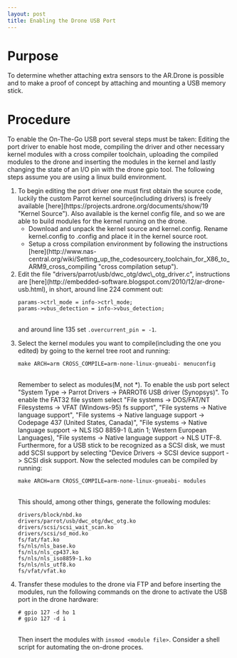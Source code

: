 ```yaml
---
layout: post
title: Enabling the Drone USB Port
---
```



Purpose
=======
To determine whether attaching extra sensors to the AR.Drone is
possible and to make a proof of concept by attaching and mounting a
USB memory stick.

Procedure
=========
To enable the On-The-Go USB port several steps must be taken: Editing the port
driver to enable host mode, compiling the driver and other necessary
kernel modules with a cross compiler toolchain, uploading the compiled
modules to the drone and inserting the modules in the kernel and
lastly changing the state of an I/O pin with the drone gpio tool. The following
steps assume you are using a linux build environment.
<ol>
<li>To begin editing the port driver one must first obtain the source code, luckily the custom Parrot kernel source(including drivers) is freely available [here](https://projects.ardrone.org/documents/show/19 "Kernel Source"). Also available is the kernel config file, and so we are able to build modules for the kernel running on the drone.
<ul><li>  Download and unpack the kernel source and kernel.config. Rename kernel.config to .config and place it in the kernel source root.</li>
<li>Setup a cross compilation environment by following the instructions [here](http://www.nas-central.org/wiki/Setting_up_the_codesourcery_toolchain_for_X86_to_ARM9_cross_compiling "cross compilation setup").</li></ul></li>
<li>Edit the file "drivers/parrot/usb/dwc_otg/dwc\_otg_driver.c",
instructions are [here](http://embedded-software.blogspot.com/2010/12/ar-drone-usb.html),
in short, around line 224 comment out: 

    params->ctrl_mode = info->ctrl_mode; 
    params->vbus_detection = info->vbus_detection;

<br />and around line 135 set `.overcurrent_pin = -1`.</li>
<li>Select the kernel modules you want to compile(including the one you edited) by going to the kernel tree root and running:

    make ARCH=arm CROSS_COMPILE=arm-none-linux-gnueabi- menuconfig 	      

<br />Remember to select as modules(M, not *). To enable the usb port select "System Type -> Parrot Drivers -> PARROT6 USB driver (Synopsys)". 
To enable the FAT32 file system select "File systems -> DOS/FAT/NT Filesystems -> VFAT (Windows-95) fs support", "File systems -> Native language support", "File systems -> Native language support -> Codepage 437 (United States, Canada)", "File systems -> Native language support -> NLS ISO 8859-1  (Latin 1; Western European Languages), "File systems -> Native language support -> NLS UTF-8. 
Furthermore, for a USB stick to be recognized as a SCSI disk, we must add SCSI support by selecting "Device Drivers -> SCSI device support -> SCSI disk support.
Now the selected modules can be compiled by running:
   
    make ARCH=arm CROSS_COMPILE=arm-none-linux-gnueabi- modules
    
<br />This should, among other things, generate the following modules:
    
    drivers/block/nbd.ko
    drivers/parrot/usb/dwc_otg/dwc_otg.ko
    drivers/scsi/scsi_wait_scan.ko
    drivers/scsi/sd_mod.ko
    fs/fat/fat.ko
    fs/nls/nls_base.ko
    fs/nls/nls_cp437.ko
    fs/nls/nls_iso8859-1.ko
    fs/nls/nls_utf8.ko
    fs/vfat/vfat.ko

</li>
<li>Transfer these modules to the drone via FTP and before inserting the modules, run the following commands on the drone to activate the USB port in the drone hardware:

    # gpio 127 -d ho 1
    # gpio 127 -d i

<br />Then insert the modules with `insmod <module file>`. Consider a shell script for automating the on-drone proces.
</li>
</ol>